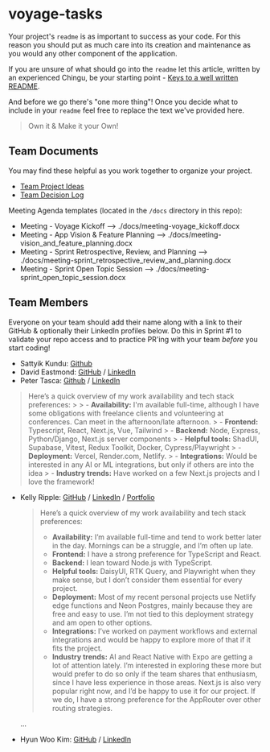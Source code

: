 # voyage-tasks

Your project's `readme` is as important to success as your code. For
this reason you should put as much care into its creation and maintenance
as you would any other component of the application.

If you are unsure of what should go into the `readme` let this article,
written by an experienced Chingu, be your starting point -
[Keys to a well written README](https://tinyurl.com/yk3wubft).

And before we go there's "one more thing"! Once you decide what to include
in your `readme` feel free to replace the text we've provided here.

> Own it & Make it your Own!

## Team Documents

You may find these helpful as you work together to organize your project.

- [Team Project Ideas](./docs/team_project_ideas.md)
- [Team Decision Log](./docs/team_decision_log.md)

Meeting Agenda templates (located in the `/docs` directory in this repo):

- Meeting - Voyage Kickoff --> ./docs/meeting-voyage_kickoff.docx
- Meeting - App Vision & Feature Planning --> ./docs/meeting-vision_and_feature_planning.docx
- Meeting - Sprint Retrospective, Review, and Planning --> ./docs/meeting-sprint_retrospective_review_and_planning.docx
- Meeting - Sprint Open Topic Session --> ./docs/meeting-sprint_open_topic_session.docx

## Team Members

Everyone on your team should add their name along with a link to their GitHub
& optionally their LinkedIn profiles below. Do this in Sprint #1 to validate
your repo access and to practice PR'ing with your team _before_ you start
coding!

- Sattyik Kundu: [Github](https://github.com/SattyikKundu)
- David Eastmond: [GitHub](https://github.com/davideastmond) / [LinkedIn](https://www.linkedin.com/in/david-eastmond-2783ab18a/)
- Peter Tasca: [Github](https://github.com/tascapeter514) / [LinkedIn](https://www.linkedin.com/in/peter-tasca/)
  
 > Here’s a quick overview of my work availability and tech stack preferences:
    >
    > - **Availability:** I'm available full-time, although I have some obligations with freelance clients and volunteering at conferences. Can meet in the afternoon/late afternoon.
    > - **Frontend:** Typescript, React, Next.js, Vue, Tailwind
    > - **Backend:** Node, Express, Python/Django, Next.js server components
    > - **Helpful tools:** ShadUI, Supabase, Vitest, Redux Toolkit, Docker, Cypress/Playwright
    > - **Deployment:** Vercel, Render.com, Netlify.
    > - **Integrations:** Would be interested in any AI or ML integrations, but only if others are into the idea
    > - **Industry trends:** Have worked on a few Next.js projects and I love the framework!
- Kelly Ripple: [GitHub](https://github.com/kripple) / [LinkedIn](https://www.linkedin.com/in/kellymripple) / [Portfolio](https://kellyripple.com/)

    > Here’s a quick overview of my work availability and tech stack preferences:
    >
    > - **Availability:** I’m available full-time and tend to work better later in the day. Mornings can be a struggle, and I’m often up late.
    > - **Frontend:** I have a strong preference for TypeScript and React.
    > - **Backend:** I lean toward Node.js with TypeScript.
    > - **Helpful tools:** DaisyUI, RTK Query, and Playwright when they make sense, but I don’t consider them essential for every project.
    > - **Deployment:** Most of my recent personal projects use Netlify edge functions and Neon Postgres, mainly because they are free and easy to use. I’m not tied to this deployment strategy and am open to other options.
    > - **Integrations:** I’ve worked on payment workflows and external integrations and would be happy to explore more of that if it fits the project.
    > - **Industry trends:** AI and React Native with Expo are getting a lot of attention lately. I’m interested in exploring these more but would prefer to do so only if the team shares that enthusiasm, since I have less experience in those areas. Next.js is also very popular right now, and I’d be happy to use it for our project. If we do, I have a strong preference for the AppRouter over other routing strategies.

  ...

- Hyun Woo Kim: [GitHub](https://github.com/hynwkm) / [LinkedIn](https://www.linkedin.com/in/hyunwoo-kim/)
